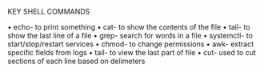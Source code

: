 KEY SHELL COMMANDS

•	echo- to print something
•	cat- to show the contents of the file
•	tail- to show the last line of a file
•	grep- search for words in a file
•	systemctl- to start/stop/restart services
•	chmod- to change permissions
•	awk- extract specific fields from logs
•	tail- to view the last part of file
•	cut- used to cut sections of each line based on delimeters

